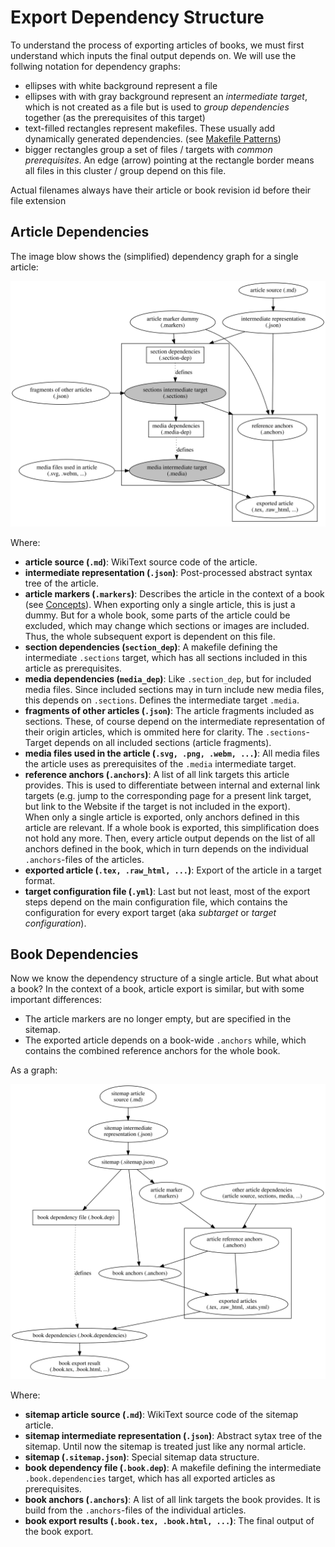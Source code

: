 Export Dependency Structure
===========================

To understand the process of exporting articles of books, we must first understand which inputs the final output depends on. We will use the follwing notation for dependency graphs:

* ellipses with white background represent a file
* ellipses with with gray background represent an *intermediate target*, which is not created as a file but is used to *group dependencies* together (as the prerequisites of this target)
* text-filled rectangles represent makefiles. These usually add dynamically generated dependencies. (see [Makefile Patterns](./make_patterns.md))
* bigger rectangles group a set of files / targets with *common prerequisites*. An edge (arrow) pointing at the rectangle border means all files in this cluster / group depend on this file.

Actual filenames always have their article or book revision id before their file extension

Article Dependencies
--------------------

The image blow shows the (simplified) dependency graph for a single article:

![Dependency graph for an article](img/article_deps.svg)

Where:

* __article source (`.md`)__: WikiText source code of the article.
* __intermediate representation (`.json`)__: Post-processed abstract syntax tree of the article.
* __article markers (`.markers`)__: Describes the article in the context of a book (see [Concepts](./concepts.md)). When exporting only a single article, this is just a dummy. But for a whole book, some parts of the article could be excluded, which may change which sections or images are included. Thus, the whole subsequent export is dependent on this file.
* __section dependencies (`section_dep`)__: A makefile defining the intermediate `.sections` target, which has all sections included in this article as prerequisites.
* __media dependencies (`media_dep`)__: Like `.section_dep`, but for included media files. Since included sections may in turn include new media files, this depends on `.sections`. Defines the intermediate target `.media`.
* __fragments of other articles (`.json`)__: The article fragments included as sections. These, of course depend on the intermediate representation of their origin articles, which is ommited here for clarity. The `.sections`-Target depends on all included sections (article fragments).
* __media files used in the article (`.svg, .png, .webm, ...`)__: All media files the article uses as prerequisites of the `.media` intermediate target.
* __reference anchors (`.anchors`)__: A list of all link targets this article provides. This is used to differentiate between internal and external link targets (e.g. jump to the corresponding page for a present link target, but link to the Website if the target is not included in the export). \
When only a single article is exported, only anchors defined in this article are relevant. If a whole book is exported, this simplification does not hold any more. Then, every article output depends on the list of all anchors defined in the book, which in turn depends on the individual `.anchors`-files of the articles.
* __exported article (`.tex, .raw_html, ...`)__: Export of the article in a target format.
* __target configuration file (`.yml`)__: Last but not least, most of the export steps depend on the main configuration file, which contains the configuration for every export target (aka *subtarget* or *target configuration*).

Book Dependencies
-----------------

Now we know the dependency structure of a single article. But what about a book? In the context of a book, article export is similar, but with some important differences:

* The article markers are no longer empty, but are specified in the sitemap.
* The exported article depends on a book-wide `.anchors` while, which contains the combined reference anchors for the whole book.

As a graph:

![Dependency graph for a book](img/book_deps.svg)

Where:

* __sitemap article source (`.md`)__: WikiText source code of the sitemap article.
* __sitemap intermediate representation (`.json`)__: Abstract sytax tree of the sitemap. Until now the sitemap is treated just like any normal article.
* __sitemap (`.sitemap.json`)__: Special sitemap data structure.
* __book dependency file (`.book.dep`)__: A makefile defining the intermediate `.book.dependencies` target, which has all exported articles as prerequisites. 
* __book anchors (`.anchors`)__: A list of all link targets the book provides. It is build from the `.anchors`-files of the individual articles.
* __book export results (`.book.tex, .book.html, ...`)__: The final output of the book export.
